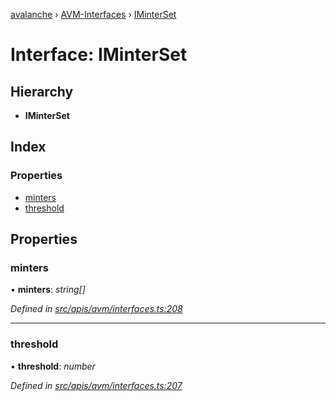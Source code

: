 [avalanche](../README.md) › [AVM-Interfaces](../modules/avm_interfaces.md) › [IMinterSet](avm_interfaces.iminterset.md)

# Interface: IMinterSet

## Hierarchy

* **IMinterSet**

## Index

### Properties

* [minters](avm_interfaces.iminterset.md#minters)
* [threshold](avm_interfaces.iminterset.md#threshold)

## Properties

###  minters

• **minters**: *string[]*

*Defined in [src/apis/avm/interfaces.ts:208](https://github.com/ava-labs/avalanchejs/blob/4e59193/src/apis/avm/interfaces.ts#L208)*

___

###  threshold

• **threshold**: *number*

*Defined in [src/apis/avm/interfaces.ts:207](https://github.com/ava-labs/avalanchejs/blob/4e59193/src/apis/avm/interfaces.ts#L207)*
